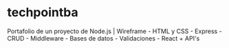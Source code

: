 # techpointba
Portafolio de un proyecto de Node.js | Wireframe - HTML y CSS - Express - CRUD - Middleware - Bases de datos - Validaciones - React + API's

